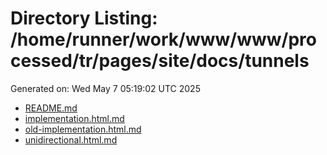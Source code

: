 # Directory Listing: /home/runner/work/www/www/processed/tr/pages/site/docs/tunnels
Generated on: Wed May  7 05:19:02 UTC 2025

- [README.md](README.md)
- [implementation.html.md](implementation.html.md)
- [old-implementation.html.md](old-implementation.html.md)
- [unidirectional.html.md](unidirectional.html.md)
